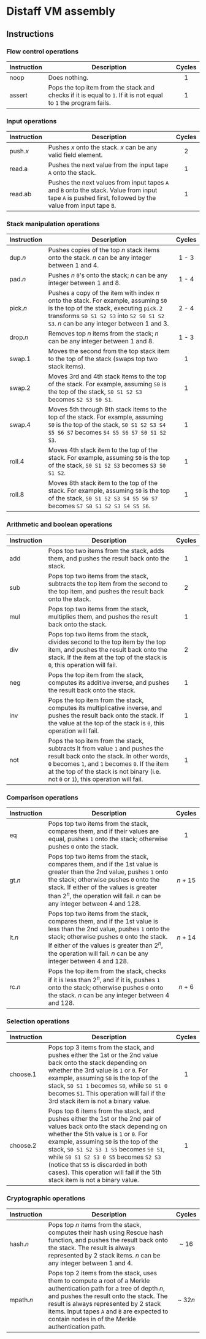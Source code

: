 # Distaff VM assembly



## Instructions

### Flow control operations

| Instruction | Description                            | Cycles |
| ----------- | -------------------------------------- | :----: |
| noop        | Does nothing.                          | 1      |
| assert      | Pops the top item from the stack and checks if it is equal to `1`. If it is not equal to `1` the program fails. | 1      |

### Input operations

| Instruction | Description                            | Cycles |
| ----------- | -------------------------------------- | :----: |
| push.*x*    | Pushes *x* onto the stack. *x* can be any valid field element. | 2 |
| read.a      | Pushes the next value from the input tape `A` onto the stack. | 1 |
| read.ab     | Pushes the next values from input tapes `A` and `B` onto the stack. Value from input tape `A` is pushed first, followed by the value from input tape `B`. | 1 |

### Stack manipulation operations

| Instruction | Description                            | Cycles |
| ----------- | -------------------------------------- | :----: |
| dup.*n*     | Pushes copies of the top *n* stack items onto the stack. *n* can be any integer between 1 and 4. | 1 - 3 |
| pad.*n*     | Pushes *n* `0`'s onto the stack; *n* can be any integer between 1 and 8. | 1 - 4 |
| pick.*n*    | Pushes a copy of the item with index *n* onto the stack. For example, assuming `S0` is the top of the stack, executing `pick.2` transforms `S0 S1 S2 S3` into `S2 S0 S1 S2 S3`. *n* can be any integer between 1 and 3. | 2 - 4 |
| drop.*n*    | Removes top *n* items from the stack; *n* can be any integer between 1 and 8. | 1 - 3 |
| swap.1      | Moves the second from the top stack item to the top of the stack (swaps top two stack items). | 1 |
| swap.2      | Moves 3rd and 4th stack items to the top of the stack. For example, assuming `S0` is the top of the stack, `S0 S1 S2 S3` becomes `S2 S3 S0 S1`. | 1 |
| swap.4      | Moves 5th through 8th stack items to the top of the stack. For example, assuming `S0` is the top of the stack, `S0 S1 S2 S3 S4 S5 S6 S7` becomes `S4 S5 S6 S7 S0 S1 S2 S3`. | 1 |
| roll.4      | Moves 4th stack item to the top of the stack. For example, assuming `S0` is the top of the stack, `S0 S1 S2 S3` becomes `S3 S0 S1 S2`. | 1 |
| roll.8      | Moves 8th stack item to the top of the stack. For example, assuming `S0` is the top of the stack, `S0 S1 S2 S3 S4 S5 S6 S7` becomes `S7 S0 S1 S2 S3 S4 S5 S6`. | 1 |

### Arithmetic and boolean operations

| Instruction | Description                            | Cycles |
| ----------- | -------------------------------------- | :----: |
| add         | Pops top two items from the stack, adds them, and pushes the result back onto the stack. | 1 |
| sub         | Pops top two items from the stack, subtracts the top item from the second to the top item, and pushes the result back onto the stack.  | 2 |
| mul         | Pops top two items from the stack, multiplies them, and pushes the result back onto the stack. | 1 |
| div         | Pops top two items from the stack, divides second to the top item by the top item, and pushes the result back onto the stack. If the item at the top of the stack is `0`, this operation will fail. | 2 |
| neg         | Pops the top item from the stack, computes its additive inverse, and pushes the result back onto the stack. | 1      |
| inv         | Pops the top item from the stack, computes its multiplicative inverse, and pushes the result back onto the stack. If the value at the top of the stack is `0`, this operation will fail. | 1 |
| not         | Pops the top item from the stack, subtracts it from value `1` and pushes the result back onto the stack. In other words, `0` becomes `1`, and `1` becomes `0`. If the item at the top of the stack is not binary (i.e. not `0` or `1`), this operation will fail. | 1 |

### Comparison operations

| Instruction | Description                            | Cycles |
| ----------- | -------------------------------------- | :----: |
| eq          | Pops top two items from the stack, compares them, and if their values are equal, pushes `1` onto the stack; otherwise pushes `0` onto the stack. | 1 |
| gt.*n*      | Pops top two items from the stack, compares them, and if the 1st value is greater than the 2nd value, pushes `1` onto the stack; otherwise pushes `0` onto the stack. If either of the values is greater than 2<sup>*n*</sup>, the operation will fail. *n* can be any integer between 4 and 128. | *n* + 15 |
| lt.*n*      | Pops top two items from the stack, compares them, and if the 1st value is less than the 2nd value, pushes `1` onto the stack; otherwise pushes `0` onto the stack. If either of the values is greater than 2<sup>*n*</sup>, the operation will fail. *n* can be any integer between 4 and 128. | *n* + 14 |
| rc.*n*      | Pops the top item from the stack, checks if it is less than 2<sup>*n*</sup>, and if it is, pushes `1` onto the stack; otherwise pushes `0` onto the stack. *n* can be any integer between 4 and 128.| *n* + 6 |

### Selection operations

| Instruction | Description                            | Cycles |
| ----------- | -------------------------------------- | :----: |
| choose.1    | Pops top 3 items from the stack, and pushes either the 1st or the 2nd value back onto the stack depending on whether the 3rd value is `1` or `0`. For example, assuming `S0` is the top of the stack, `S0 S1 1` becomes `S0`, while `S0 S1 0` becomes `S1`. This operation will fail if the 3rd stack item is not a binary value. | 1 |
| choose.2    | Pops top 6 items from the stack, and pushes either the 1st or the 2nd pair of values back onto the stack depending on whether the 5th value is `1` or `0`. For example, assuming `S0` is the top of the stack, `S0 S1 S2 S3 1 S5` becomes `S0 S1`, while `S0 S1 S2 S3 0 S5` becomes `S2 S3` (notice that `S5` is discarded in both cases). This operation will fail if the 5th stack item is not a binary value. | 1 |

### Cryptographic operations

| Instruction | Description                            | Cycles |
| ----------- | -------------------------------------- | :----: |
| hash.*n*    | Pops top *n* items from the stack, computes their hash using Rescue hash function, and pushes the result back onto the stack. The result is always represented by 2 stack items. *n* can be any integer between 1 and 4. | ~ 16 |
| mpath.*n*   | Pops top 2 items from the stack, uses them to compute a root of a Merkle authentication path for a tree of depth *n*, and pushes the result onto the stack. The result is always represented by 2 stack items. Input tapes `A` and `B` are expected to contain nodes in of the Merkle authentication path.  | ~ 32*n* |